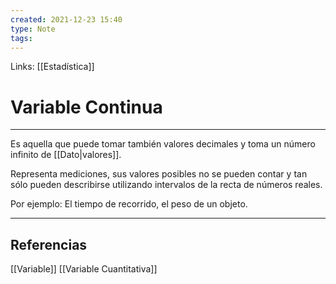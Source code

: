 ```yaml
---
created: 2021-12-23 15:40
type: Note
tags:
---
```


Links: [[Estadística]]

# Variable Continua
---

Es aquella que puede tomar también valores decimales y toma un número infinito de [[Dato|valores]].

Representa mediciones, sus valores posibles no se pueden contar y tan sólo pueden describirse utilizando intervalos de la recta de números reales.

Por ejemplo: El tiempo de recorrido, el peso de un objeto.

---

## Referencias
[[Variable]]
[[Variable Cuantitativa]]